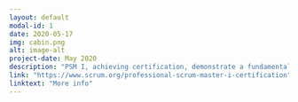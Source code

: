 ```yaml
---
layout: default
modal-id: 1
date: 2020-05-17
img: cabin.png
alt: image-alt
project-date: May 2020
description: "PSM I, achieving certification, demonstrate a fundamental level of Scrum mastery. Price: $150.00"
link: "https://www.scrum.org/professional-scrum-master-i-certification"
linktext: "More info"
---
```

